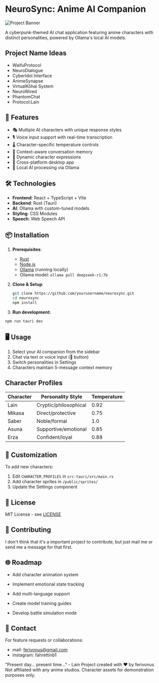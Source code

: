 # NeuroSync: Anime AI Companion

![Project Banner](./assets/banner.png) <!-- Replace with actual banner path -->

A cyberpunk-themed AI chat application featuring anime characters with distinct personalities, powered by Ollama's local AI models.

## Project Name Ideas

- WaifuProtocol
- NeuroDialogue
- CyberIdol Interface
- AnimeSynapse
- VirtualKōhai System
- NeuroWired
- PhantomChat
- Protocol:Lain

## 🌟 Features

- 🎭 Multiple AI characters with unique response styles
- 🎙️ Voice input support with real-time transcription
- 🌡️ Character-specific temperature controls
- 💬 Context-aware conversation memory
- 🎨 Dynamic character expressions
- 📱 Cross-platform desktop app
- 🔌 Local AI processing via Ollama

## 🛠️ Technologies

- **Frontend**: React + TypeScript + Vite
- **Backend**: Rust (Tauri)
- **AI**: Ollama with custom-tuned models
- **Styling**: CSS Modules
- **Speech**: Web Speech API

## 📦 Installation

1. **Prerequisites**:
   - [Rust](https://www.rust-lang.org/)
   - [Node.js](https://nodejs.org/)
   - [Ollama](https://ollama.ai/) (running locally)
   - Ollama model: `ollama pull deepseek-r1:7b`

2. **Clone & Setup**:

   ```bash
   git clone https://github.com/yourusername/neurosync.git
   cd neurosync
   npm install
   ```

3. **Run development:**

```bash
npm run tauri dev

```

## 🖥️ Usage

1. Select your AI companion from the sidebar
2. Chat via text or voice input (🎤 button)
3. Switch personalities in Settings
4. Characters maintain 5-message context memory

## Character Profiles

| Character | Personality Style       | Temperature |
|-----------|-------------------------|-------------|
| Lain      | Cryptic/philosophical   | 0.92        |
| Mikasa    | Direct/protective       | 0.75        |
| Saber     | Noble/formal            | 1.0         |
| Asuna     | Supportive/emotional    | 0.85        |
| Erza      | Confident/loyal         | 0.88        |

## 🎨 Customization

To add new characters:

1. Edit `CHARACTER_PROFILES` in `src-tauri/src/main.rs`
2. Add character sprites in `/public/sprites/`
3. Update the Settings component

## 📜 License

MIT License - see [LICENSE](./LICENSE)

## 🤝 Contributing

I don't think that it's a important project to contribute, but just mail me or send me a message for that first.

## 🌐 Roadmap

- Add character animation system

- Implement emotional state tracking

- Add multi-language support

- Create model training guides

- Develop battle simulation mode

## 🔗 Contact

For feature requests or collaborations:

- mail:      <ferivonus@gmail.com>
- instagram: fahrettinb1

"Present day... present time..." - Lain
Project created with ❤️ by ferivonus
Not affiliated with any anime studios. Character assets for demonstration purposes only.
